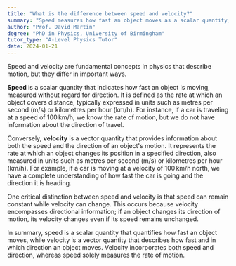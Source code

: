 ```yaml
---
title: "What is the difference between speed and velocity?"
summary: "Speed measures how fast an object moves as a scalar quantity, while velocity measures speed with direction as a vector quantity."
author: "Prof. David Martin"
degree: "PhD in Physics, University of Birmingham"
tutor_type: "A-Level Physics Tutor"
date: 2024-01-21
---
```


Speed and velocity are fundamental concepts in physics that describe motion, but they differ in important ways.

**Speed** is a scalar quantity that indicates how fast an object is moving, measured without regard for direction. It is defined as the rate at which an object covers distance, typically expressed in units such as metres per second ($\text{m/s}$) or kilometres per hour ($\text{km/h}$). For instance, if a car is traveling at a speed of $100 \, \text{km/h}$, we know the rate of motion, but we do not have information about the direction of travel.

Conversely, **velocity** is a vector quantity that provides information about both the speed and the direction of an object's motion. It represents the rate at which an object changes its position in a specified direction, also measured in units such as metres per second ($\text{m/s}$) or kilometres per hour ($\text{km/h}$). For example, if a car is moving at a velocity of $100 \, \text{km/h}$ north, we have a complete understanding of how fast the car is going and the direction it is heading.

One critical distinction between speed and velocity is that speed can remain constant while velocity can change. This occurs because velocity encompasses directional information; if an object changes its direction of motion, its velocity changes even if its speed remains unchanged. 

In summary, speed is a scalar quantity that quantifies how fast an object moves, while velocity is a vector quantity that describes how fast and in which direction an object moves. Velocity incorporates both speed and direction, whereas speed solely measures the rate of motion.
    